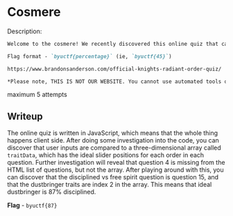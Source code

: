 # Cosmere
Description:
```markdown
Welcome to the cosmere! We recently discovered this online quiz that can tell us a lot about different orders of the Knights Radiant. On a scale of Free-spirited to Disciplined, what percent disciplined is the ideal Dustbringer? 

Flag format - `byuctf{percentage}` (ie, `byuctf{45}`)

https://www.brandonsanderson.com/official-knights-radiant-order-quiz/

*Please note, THIS IS NOT OUR WEBSITE. You cannot use automated tools of any kind. You don't have to script this one. Figure it out.*
```

maximum 5 attempts

## Writeup
The online quiz is written in JavaScript, which means that the whole thing happens client side. After doing some investigation into the code, you can discover that user inputs are compared to a three-dimensional array called `traitData`, which has the ideal slider positions for each order in each question. Further investigation will reveal that question 4 is missing from the HTML list of questions, but not the array. After playing around with this, you can discover that the disciplined vs free spirit question is question 15, and that the dustbringer traits are index 2 in the array. This means that ideal dustbringer is 87% disciplined. 

**Flag** - `byuctf{87}`